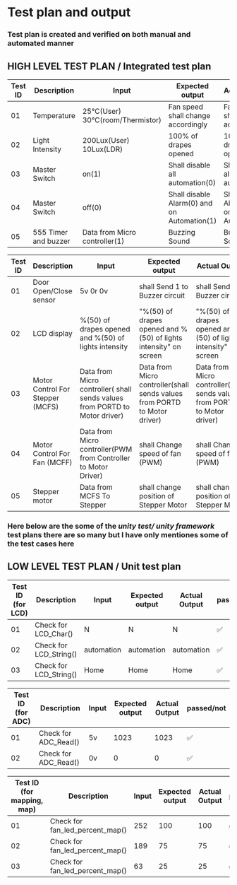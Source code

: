 
# Test plan and output

### Test plan is created and verified on both manual and automated manner

## HIGH LEVEL TEST PLAN / Integrated test plan

| Test ID | Description | Input | Expected output | Actual Output | Passed or not |
| --- | --- | --- | --- | --- | --- |
| 01 | Temperature | 25°C(User) 30°C(room/Thermistor)  | Fan speed shall change accordingly | Fan speed shall change accordingly  |  ✅ |
| 02 | Light Intensity | 200Lux(User) 10Lux(LDR) | 100% of drapes opened | 100% of drapes opened |   ✅ |
| 03 | Master Switch | on(1) | Shall disable all automation(0) | Shall disable all automation(0) | ✅ |
| 04 | Master Switch | off(0) | Shall disable Alarm(0) and on Automation(1) | Shall disable Alarm(0) and on Automation(1) |  ✅ |
| 05 | 555 Timer and buzzer | Data from Micro controller(1) | Buzzing Sound | Buzzing Sound |  ✅ |


| Test ID | Description | Input | Expected output | Actual Output | Passed or not |
| --- | --- | --- | --- | --- | --- |
| 01 | Door Open/Close sensor | 5v 0r 0v  | shall Send 1 to Buzzer circuit | shall Send 1 to Buzzer circuit |  ✅ |
| 02 | LCD display | %(50) of drapes opened and %(50) of lights intensity | "%(50) of drapes opened and %(50) of lights intensity" on screen | "%(50) of drapes opened and %(50) of lights intensity" on screen |  ✅ |
| 03 | Motor Control For Stepper (MCFS) | Data from Micro controller( shall sends values from PORTD to Motor driver) |Data from Micro controller(shall sends values from PORTD to Motor driver) | Data from Micro controller(shall sends values from PORTD to Motor driver) |  ✅ |
| 04 | Motor Control For Fan (MCFF) | Data from Micro controller(PWM from Controller to Motor Driver) | shall Change speed of fan (PWM) |shall Change speed of fan (PWM) |  ✅ |
| 05 | Stepper motor | Data from MCFS To Stepper | shall change position of Stepper Motor | shall change position of Stepper Motor |  ✅ |



### Here below are the some of the *unity test/ unity framework* test plans there are so many but I have only mentiones some of the test cases here

## LOW LEVEL TEST PLAN / Unit test plan

| Test ID (for LCD)| Description | Input | Expected output | Actual Output | passed/not |
| --- | --- | --- | --- | --- | --- |
| 01 | Check for LCD_Char() | N  | N |  N | ✅ |
| 02 | Check for LCD_String() | automation | automation |  automation | ✅ |
| 03 | Check for LCD_String() | Home | Home | Home | ✅ |


| Test ID (for ADC)| Description | Input | Expected output | Actual Output | passed/not |
| --- | --- | --- | --- | --- | --- |
| 01 | Check for ADC_Read() | 5v | 1023 |  1023 | ✅ |
| 02 | Check for ADC_Read() | 0v | 0 | 0 | ✅ |


| Test ID (for mapping, map)| Description | Input | Expected output | Actual Output | passed/not(Unity) |
| --- | --- | --- | --- | --- | --- |
| 01 | Check for fan_led_percent_map() | 252 | 100 |  100 | ✅ |
| 02 | Check for fan_led_percent_map() | 189 | 75 |  75 | ✅ |
| 03 | Check for fan_led_percent_map() | 63 | 25 |  25 | ✅ |
